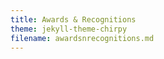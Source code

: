 ```yaml
---
title: Awards & Recognitions
theme: jekyll-theme-chirpy
filename: awardsnrecognitions.md
---
```


<html lang="en">
<head>
    <meta charset="UTF-8">
    <meta name="viewport" content="width=device-width, initial-scale=1.0">
    <title>Awards/Recognitions/Contributions</title>
    <style>
        body {
            font-family: Arial, sans-serif;
        }

        .navbar {
            overflow: hidden;
            background-color: #333;
        }

        .navbar a {
            float: left;
            display: block;
            color: white;
            text-align: center;
            padding: 14px 20px;
            text-decoration: none;
        }

        .navbar a:hover {
            background-color: #ddd;
            color: black;
        }

        .navbar a.active {
            background-color: #04AA6D;
            color: white;
        }

        .award-section {
            margin-top: 20px;
        }
    </style>
</head>
<body>

    <div class="navbar">
        <a class="active" href="https://ray-islam.github.io/">Home</a>
        <a href="https://ray-islam.github.io/book.html">Books</a>
        <a href="https://ray-islam.github.io/conference.html">Conferences</a>
        <a href="https://ray-islam.github.io/awardsnrecognitions.html">Awards & Recognitions</a>
    </div>

    <h2>Awards & Recognitions</h2>
    <ul>
        <li><a href="#award0">Featured in Forbes, 2025</a></li>
        <li><a href="#award1">Marquis Who's Who 2024-25, Who</a></li>
        <li><a href="#award2"> Nathan and Marvin Goldman/Durham Homes Graduate Award, Canada</a></li>
        <li><a href="#award3"> 1st prize, Highly Qualified Personnel (HQP) poster competition, Canada</a></li>
        <li><a href="#award4">The NSERC Strategic Network Grant for PhD research, Canada</a></li>
        <li><a href="#award5"> Fellowship funded by the US Department of Energy, UK</a></li>
        <li><a href="#award6"> Post Graduate Merit Award, Heriot-Watt University, UK</a></li>
        <li><a href="#award7"> Featured in Bangladesh’s Leading Newspaper</a></li>

<!-- Marquis Who's Who -->    
       <div id="award1" class="award-section">
   <h3>
<a href="https://www.24-7pressrelease.com/press-release/515473/dr-ray-islam-displays-excellence-in-education-and-technology" target="_blank" style="text-decoration: none; color: #000080;">
    Marquis Who's Who 2024-25, USA
    </a>
</h3>
<ul style="color: black; font-family: 'Futura', serif; font-size: 14px; list-style-type: none; margin: 0; padding: 0; text-align: justify;">
<p style="color: black; font-family: 'Futura', serif; font-size: 16px;"> 
    Dr. Ray Islam (Mohammad Rubyet Islam, PhD), a distinguished expert in AI and machine learning ..., has been included in Marquis Who's Who. .... His inclusion in Marquis Who's Who recognizes his notable accomplishments, visibility, and prominence in the field. <a href="https://www.24-7pressrelease.com/press-release/515473/dr-ray-islam-displays-excellence-in-education-and-technology" target="_blank" style="text-decoration: none; color: #000080;"> Read more...</a>
    </p> 
    <p style="color: black; font-family: 'Futura', serif; font-size: 16px;"> 
        <b>About Marquis Who's Who®:</b> 
        Endorsed by <a href="https://en.wikipedia.org/wiki/Warren_Buffett" target="_blank">Warren Buffett</a> Warren Buffett (Berkshire Hathaway), <strong>Marquis Who’s Who®</strong> has been a prestigious biographical resource since 1899, chronicling the achievements of distinguished individuals across politics, business, medicine, law, education, and the arts, serving researchers and professionals worldwide. The suite of Marquis® publications can be viewed at the official Marquis Who's Who® website, <a href="https://www.marquiswhoswho.com" target="_blank" style="color: black; text-decoration: none;">www.marquiswhoswho.com</a>. 
    </p>
</ul>
    </div>

<!-- for award7-prothom alo -->

 <div id="award7" class="award-section">
   <h3>
<a href="https://www.prothomalo.com/lifestyle/%E0%A6%B0%E0%A7%81%E0%A6%AC%E0%A6%BE%E0%A6%87%E0%A7%9F%E0%A6%BE%E0%A7%8E-%E0%A6%87%E0%A6%B8%E0%A6%B2%E0%A6%BE%E0%A6%AE-%E0%A6%86%E0%A6%97%E0%A7%8D%E0%A6%B0%E0%A6%B9-%E0%A6%86%E0%A6%B0-%E0%A6%AE%E0%A7%87%E0%A6%A7%E0%A6%BE-%E0%A6%A5%E0%A6%BE%E0%A6%95%E0%A6%B2%E0%A7%87%E0%A6%87-%E0%A6%A1%E0%A7%87%E0%A6%9F%E0%A6%BE" target="_blank" style="text-decoration: none; color: #000080;">
    Featured in Bangladesh’s Leading Newspaper
    </a>
</h3>
<ul style="color: black; font-family: 'Futura', serif; font-size: 14px; list-style-type: none; margin: 0; padding: 0; text-align: justify;">
<p style="color: black; font-family: 'Futura', serif; font-size: 16px;"> 
    Rubyet Islam began his career as a textile (manufacturing) engineer and is now a data scientist.... Recently, he visited Bangladesh, where Mahfuz Rahman interviewed him. <a href="https://www.prothomalo.com/lifestyle/%E0%A6%B0%E0%A7%81%E0%A6%AC%E0%A6%BE%E0%A6%87%E0%A7%9F%E0%A6%BE%E0%A7%8E-%E0%A6%87%E0%A6%B8%E0%A6%B2%E0%A6%BE%E0%A6%AE-%E0%A6%86%E0%A6%97%E0%A7%8D%E0%A6%B0%E0%A6%B9-%E0%A6%86%E0%A6%B0-%E0%A6%AE%E0%A7%87%E0%A6%A7%E0%A6%BE-%E0%A6%A5%E0%A6%BE%E0%A6%95%E0%A6%B2%E0%A7%87%E0%A6%87-%E0%A6%A1%E0%A7%87%E0%A6%9F%E0%A6%BE" target="_blank" style="text-decoration: none; color: #000080;"> Read more in Bengali...</a>
    </p> 
</ul>
    </div>
